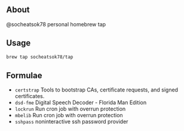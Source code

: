## About

@socheatsok78 personal homebrew tap

## Usage

```sh
brew tap socheatsok78/tap
```

## Formulae

- `certstrap` Tools to bootstrap CAs, certificate requests, and signed certificates.
- `dsd-fme` Digital Speech Decoder - Florida Man Edition
- `lockrun` Run cron job with overrun protection
- `mbelib` Run cron job with overrun protection
- `sshpass` noninteractive ssh password provider
